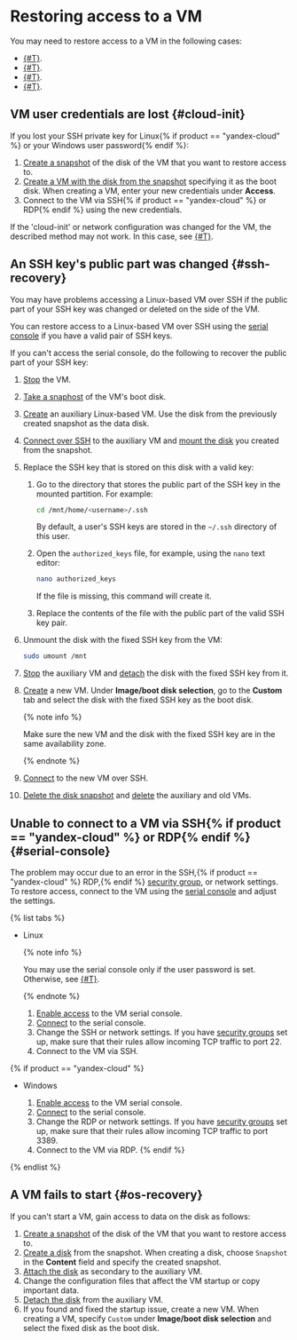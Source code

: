 # Restoring access to a VM

You may need to restore access to a VM in the following cases:
* [{#T}](#cloud-init).
* [{#T}](#ssh-recovery).
* [{#T}](#serial-console).
* [{#T}](#os-recovery).

## VM user credentials are lost {#cloud-init}

If you lost your SSH private key for Linux{% if product == "yandex-cloud" %} or your Windows user password{% endif %}:
1. [Create a snapshot](../disk-control/create-snapshot.md) of the disk of the VM that you want to restore access to.
1. [Create a VM with the disk from the snapshot](../vm-create/create-from-snapshots.md) specifying it as the boot disk. When creating a VM, enter your new credentials under **Access**.
1. Connect to the VM via SSH{% if product == "yandex-cloud" %} or RDP{% endif %} using the new credentials.

If the 'cloud-init' or network configuration was changed for the VM, the described method may not work. In this case, see [{#T}](#os-recovery).

## An SSH key's public part was changed {#ssh-recovery}

You may have problems accessing a Linux-based VM over SSH if the public part of your SSH key was changed or deleted on the side of the VM.

You can restore access to a Linux-based VM over SSH using the [serial console](#serial-console) if you have a valid pair of SSH keys.

If you can't access the serial console, do the following to recover the public part of your SSH key:

1. [Stop](../vm-control/vm-stop-and-start.md) the VM.
1. [Take a snaphost](../disk-control/create-snapshot.md) of the VM's boot disk.
1. [Create](../vm-create/create-from-snapshots.md) an auxiliary Linux-based VM. Use the disk from the previously created snapshot as the data disk.
1. [Connect over SSH](../vm-connect/ssh.md) to the auxiliary VM and [mount the disk](../vm-control/vm-attach-disk.md#mount-disk-and-fix-uuid) you created from the snapshot.
1. Replace the SSH key that is stored on this disk with a valid key:
   1. Go to the directory that stores the public part of the SSH key in the mounted partition. For example:

      ```bash
      cd /mnt/home/<username>/.ssh
      ```

      By default, a user's SSH keys are stored in the `~/.ssh` directory of this user.
   1. Open the `authorized_keys` file, for example, using the `nano` text editor:

      ```bash
      nano authorized_keys
      ```

      If the file is missing, this command will create it.
   1. Replace the contents of the file with the public part of the valid SSH key pair.
1. Unmount the disk with the fixed SSH key from the VM:

   ```bash
   sudo umount /mnt
   ```

1. [Stop](../vm-control/vm-stop-and-start.md) the auxiliary VM and [detach](../vm-control/vm-detach-disk.md) the disk with the fixed SSH key from it.
1. [Create](../vm-create/create-from-disks.md) a new VM. Under **Image/boot disk selection**, go to the **Custom** tab and select the disk with the fixed SSH key as the boot disk.

   {% note info %}

   Make sure the new VM and the disk with the fixed SSH key are in the same availability zone.

   {% endnote %}

1. [Connect](../vm-connect/ssh.md) to the new VM over SSH.
1. [Delete the disk snapshot](../snapshot-control/delete.md) and [delete](../vm-control/vm-delete.md) the auxiliary and old VMs.

## Unable to connect to a VM via SSH{% if product == "yandex-cloud" %} or RDP{% endif %} {#serial-console}

The problem may occur due to an error in the SSH,{% if product == "yandex-cloud" %} RDP,{% endif %} [security group](../../../vpc/concepts/security-groups.md), or network settings. To restore access, connect to the VM using the [serial console](../serial-console/index.md) and adjust the settings.

{% list tabs %}

- Linux

   {% note info %}

   You may use the serial console only if the user password is set. Otherwise, see [{#T}](#os-recovery).

   {% endnote %}

   1. [Enable access](../serial-console/index.md#turn-on-for-current-instance) to the VM serial console.
   1. [Connect](../serial-console/connect-cli.md#connect-to-serial-console) to the serial console.
   1. Change the SSH or network settings. If you have [security groups](../../../vpc/concepts/security-groups.md) set up, make sure that their rules allow incoming TCP traffic to port 22.
   1. Connect to the VM via SSH.

{% if product == "yandex-cloud" %}
- Windows

   1. [Enable access](../serial-console/index.md#turn-on-for-current-instance) to the VM serial console.
   1. [Connect](../serial-console/connect-cli.md#connect-to-serial-console) to the serial console.
   1. Change the RDP or network settings. If you have [security groups](../../../vpc/concepts/security-groups.md) set up, make sure that their rules allow incoming TCP traffic to port 3389.
   1. Connect to the VM via RDP.
{% endif %}

{% endlist %}

## A VM fails to start {#os-recovery}

If you can't start a VM, gain access to data on the disk as follows:
1. [Create a snapshot](../disk-control/create-snapshot.md) of the disk of the VM that you want to restore access to.
1. [Create a disk](../disk-create/empty.md) from the snapshot. When creating a disk, choose `Snapshot` in the **Content** field and specify the created snapshot.
1. [Attach the disk](../vm-control/vm-attach-disk.md) as secondary to the auxiliary VM.
1. Change the configuration files that affect the VM startup or copy important data.
1. [Detach the disk](../vm-control/vm-detach-disk.md) from the auxiliary VM.
1. If you found and fixed the startup issue, create a new VM. When creating a VM, specify `Custom` under **Image/boot disk selection** and select the fixed disk as the boot disk.